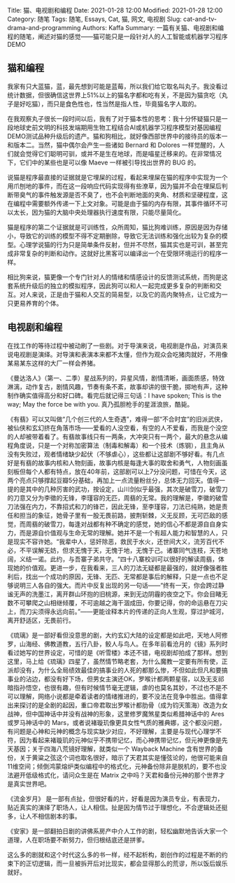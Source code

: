 Title: 猫、电视剧和编程
Date: 2021-01-28 12:00
Modified: 2021-01-28 12:00
Category: 随笔
Tags: 随笔, Essays, Cat, 猫, 网文, 电视剧
Slug: cat-and-tv-drama-and-programming
Authors: Kaffa
Summary: 一篇有关猫、电视剧和编程的随笔，阐述对猫的感觉——猫可能只是一段针对人的人工智能或机器学习程序 DEMO



## 猫和编程

我家有只大蓝猫，蓝，最先想到可能是蓝莓，所以我们给它取名叫丸子。我没看过统计数据，但很确信这世界上51%以上的猫名字都和吃有关，不是因为猫贪吃（丸子是好吃猫），而只是食色性也，性当然是指人性，毕竟猫名字人取的。

在我观察丸子很长一段时间以后，我有了对于猫本性的思考：我十分怀疑猫只是一段地球史前文明的科技发端期用生物工程结合AI或机器学习程序模型对基因编程DEMO测试品种升级后的遗产。猫和狗相比，就好像西部世界中的接待员的版本一和版本二。当然，猫中偶尔会产生一些诸如 Bernard 和 Dolores 一样觉醒的，人们就会觉得它们聪明可驯，或并不是生在地球，而是喵星迁移来的。在非常情况下，它们中的某些也是可以像 Maeve 一样被引导找出世界的 BUG 的。

说猫是程序最直接的证据就是它埋屎的过程，看起来埋屎在猫的程序中实现为一个用爪刨地的事件，而在这一段响应代码实现得有些潦草，因为猫并不会在埋屎后判断带臭气的事件触发源是否不臭了，也不会判断地面的夹角、材质和坚硬程度，这在编程中需要额外传递一下上文对象。可能是由于猫的内存有限，其事件循环不可以太长，因为猫的大脑中央处理器执行速度有限，只能尽量简化。

猫是程序的第二个证据就是可训练性，众所周知，猫比狗难训练，原因是因为存储小，导致它的训练的模型不得不定期删除，导致它无法训练和强化出较为复杂的模型。心理学说猫的行为只是简单条件反射，但并不尽然，猫其实也是可训，甚至完成非常复杂的判断和动作。这就好比黑客可以编译出一个在受限环境运行的程序一样。

相比狗来说，猫更像一个专门针对人的情绪和情感设计的反馈测试系统，而狗是这套系统升级后的独立的模拟程序，因此狗可以和人一起完成更多复杂的判断和交互。对人来说，正是由于猫和人交互的简易型，以及它的高内聚特点，让它成为一只更易养育的个体。


## 电视剧和编程

在找工作的等待过程中被动刷了一些剧。对于导演来说，电视剧是作品，对演员来说电视剧是演绎。对导演和表演本来都不太懂，但作为观众会吃猪肉就好，不用像某易某东这样的大厂一样会养猪。

《曼达洛人》（第一、二季）星战系列的，异星风情，剧情清晰，画面质感，特效淋漓，动作复古，剧情风趣，节奏有条不紊，故事却讲的很干脆，掷地有声，这种制作确实值得高分和好口碑。看完后就记得三句话：I have spoken; This is the way; May the force be with you. 真乃孤胆枪手的星涯浪旅，酷毙。

《有翡》可以又叫做“几个创三代的人生奇遇”，难得一部“不合时宜”的旧派武侠，被仙侠和玄幻挤在角落市场——爱看的人没空看，有空的人不爱看，而我是个没空的人却被带着看了。有翡故事线只有一两条，大冲突只有一两个，最大的悬念从编程角度说，只是一个对称加密算法（制毒和解毒）和一个技术（炼钢），且主角从没有失败过，观者情绪缺少起伏（不够虐心），这些都让这部剧不够好看。有几点好是有翡的故事内核和人物刻画，故事内核是每逢大事的取舍和勇气，人物刻画虽刻板但每个人都有特点，放在40年前，这部剧可以上7分没问题，可惜在今天，这两个亮点只够撑起豆瓣5分基础，再加上一点流量粉丝分，总体无力回天。值得一提的是其中的几种厉害的武功，按设定，山川剑似乎最强，其次是破雪刀，破雪刀的刀意又分为李徵的无锋，李瑾容的无匹，周翡的无常。我的理解是，李徽的破雪刀法强在内力，不靠招式和刀的锋芒，因此无锋，至李瑾容，刀法已纯熟，她是责任和担当的象征，她骨子里有一股无畏前路，披荆斩棘，义无反顾，无可匹敌的感觉，而周翡的破雪刀，每逢对战都有种不确定的感觉，她的信心不都是源自自身实力，而是源自价值观与生命无常的理解。她并不是一个有超人能力和智慧的人，只是现实不容许她。“我辈中人，惩奸除恶，救民于水火，还世间大义，流芳百代不必，不平误解无妨，但求无愧于天，无愧于地，无愧于己。诸寨同气连枝，天苍地阔，义结一诺。此约，与吾寨子弟共守。“四十八寨校训可以很好的解读周翡，体现她的价值观。更进一步，在我看来，三人的刀法无疑都是最强的，就好像强者胜利后，找出一个成功的原因，无锋、无匹、无常都是事后的解释，只是一点也不足够说明三人各自的强大。而片中反复出现的另一句话——“终有一天，你会跨过静谧无声的洗墨江，离开群山环抱的旧桃源，来到无边阴霾的夜空之下。你会目睹无数不可攀爬之山相继倾覆，不可逾越之海干涸成田，你要记得，你的命运悬在刀尖上，而刀尖须得永远向前。”——更能诠释本片的传递的正向人生观，穿过护城河，离开舒适区，无畏前行。

《琉璃》是一部好看但没意思的剧，大约玄幻大陆的设定都是如此吧，天地人阿修罗，山海经、佛教道教，五行八卦，鲛人与鸟人。在多年前看沧月的《镜》系列时看过她写的世界设定，可惜的是《听雪楼》本还不错，电视剧却拍成了那样。想到这里，马上给《琉璃》四星了，虽然情节略老套，为什么魔教一定要有所有使，正派却没有，为什么全局绩效最佳的搞事业的人死的都那么惨，不但如此但凡和要搞事业的沾边，都没有好下场，但男女主演还OK，罗喉计都两颗星宿，以及无支祁暗指孙悟空，也很有趣，但有时候情节毫无逻辑，虐的也莫名其妙，不过也不是不可以理解，网络小说都是牵着读者的情绪推进的，要不没法在竞争中胜出。值得拿出来探讨的是全剧的起因，重口帝君取出罗喉计都肋骨（成为钧天策海）改造为女战神，但中国神话中并没有战神的形象，这里修罗魔煞星类似希腊神话中的 Ares 或罗马神话中的 Mars，或者说褚璇玑像更具女性气质的雅典娜，这个都没问题，有问题是心神和元神的概念与现实缺少对应，不好理解，主要是与现代心理学不符，因为看起来褚璇玑的元神似乎不携带记忆，而心神携带记忆，但元神更像是先天基因；关于四海八荒镜好理解，就类似一个 Wayback Machine 含有世界的备份，关于黄粱之弦这个词也取名很好，暗示了天君其实是懂弦论的，他很可能来自11维空间；倾倒鸿蒙熔炉类似编程中的格式化，元神备份除非是脱机的，要不也没法避开低级格式化，请问众生是在 Matrix 之中吗？天君和备份元神的那个世界才是真实世界吧。

《流金岁月》 是一部有点扯，但很好看的片，好看是因为演员专业，有表现力，贴近真实的演绎了职场人，让人相信。扯是因为情节过于理想化，不合逻辑处还挺多，让人不相信剧本的事。

《安家》是一部翻拍日剧的讲佛系房产中介人工作的剧，轻松幽默地告诉大家一个道理，人在职场要不断努力，但归根结底还是拼爹。

这么多的剧就和这个时代这么多的书一样，经不起析构，剧创作的过程是不断的约束下的正切逻辑，而一旦被拆开后对比现实，都会显得那么的荒谬，所以饭后娱乐就好。


